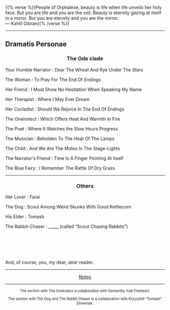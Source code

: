 ---
---

<style>
dl {
    width: 100%;
    text-align: center;
}
dd {
    text-indent: 0;
    margin: 0 0 1rem 0;
}
h3 {
    text-align: center;
}
</style>

{{% verse %}}People of Orphalese,
    beauty is life when life unveils her holy face.
    But you are life and you are the veil. 
    Beauty is eternity gazing at itself in a mirror.
    But you are eternity and you are the mirror. <br> 
— Kahlil Gibran{{% /verse %}}

-----

## Dramatis Personae

### The Ode clade

Your Humble Narrator
:   Dear The Wheat And Rye Under The Stars

The Woman
:   To Pray For The End Of Endings

Her Friend
:   I Must Show No Hesitation When Speaking My Name

Her Therapist
:   Where I May Ever Dream

Her Cocladist
:   Should We Rejoice In The End Of Endings

The Oneirotect
:   Which Offers Heat And Warmth In Fire

The Poet
:   Where It Watches the Slow Hours Progress

The Musician
:   Beholden To The Heat Of The Lamps

The Child
:   And We Are The Motes In The Stage-Lights

The Narrator's Friend
:   Time Is A Finger Pointing At Itself

The Blue Fairy
:   I Remember The Rattle Of Dry Grass

-----

### Others

Her Lover
:   Farai

The Dog
:   Scout Among Weird Skunks With Good Kettlecorn

His Elder
:   Tomash

The Rabbit-Chaser
:   \_\_\_\_\_ (called “Scout Chasing Rabbits”)

<br>
<br>
<br>
<br>

And, of course, you, my dear, *dear* reader.

-----

<p style="text-indent: 0; text-align: center"><a href="/notes#epigraph" target="idumea-notes">Notes</a></p>

-----

<p style="text-indent: 0; text-align: center; font-size: 80%">The section with The Oneirotect a collaboration with Samantha Yule Fireheart.</p>
<p style="text-indent: 0; text-align: center; font-size: 80%">The section with The Dog and The Rabbit Chaser is a collaboration with Krzysztof “Tomash” Drewniak.</p>
